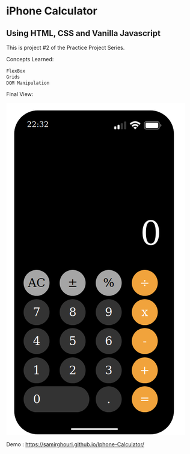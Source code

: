 # iPhone Calculator

## Using HTML, CSS and Vanilla Javascript

This is project #2 of the Practice Project Series.

Concepts Learned:

    FlexBox
    Grids
    DOM Manipulation
    
Final View:
  
  ![alt text](https://github.com/samirghouri/Iphone-Calculator/blob/master/imageIphone.png?raw=true)

   
Demo : https://samirghouri.github.io/Iphone-Calculator/    
    
    


